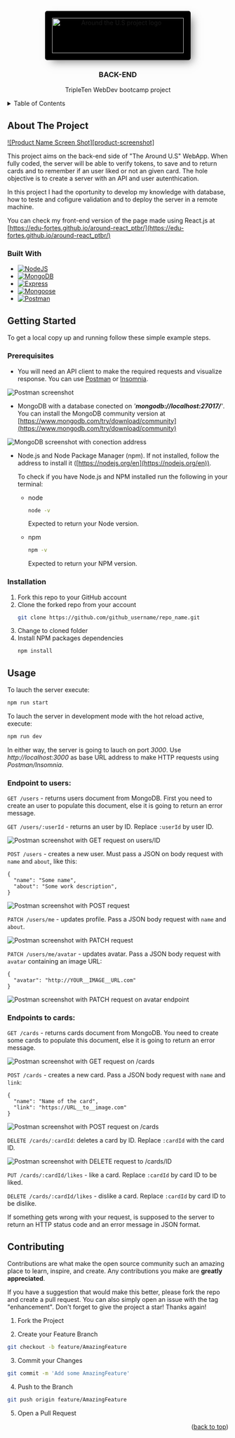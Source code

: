 <!-- # Around the U.S. - Back End

This project aims on the back-end side of "The Around U.S" webpage. When fully coded, the server will be able to verify tokens, to save and to return cards and to remember if an user liked or not an given card. The hole objective is to create a server with an API and user autenthication.

In this project I had the oportunity to develop my knowledge with database, how to teste and cofigure validation and to deploy the server in a remote machine.

You can check my front-end version of the page made using React.js at [https://edu-fortes.github.io/around-react_ptbr/](https://edu-fortes.github.io/around-react_ptbr/)

## Getting Started

These instructions will get you a copy of the project up and running on your local machine for development and testing purposes.

## Running the Project

`npm run start` — to launch the server.

`npm run dev` — to launch the server with the hot reload feature. -->

<!-- Improved compatibility of back to top link: See: https://github.com/othneildrew/Best-README-Template/pull/73 -->

<a name="readme-top"></a>

<!-- PROJECT SHIELDS -->
<!--
*** I'm using markdown "reference style" links for readability.
*** Reference links are enclosed in brackets [ ] instead of parentheses ( ).
*** See the bottom of this document for the declaration of the reference variables
*** for contributors-url, forks-url, etc. This is an optional, concise syntax you may use.
*** https://www.markdownguide.org/basic-syntax/#reference-style-links
-->

<!-- PROJECT LOGO -->
<br />
<div align="center" >
  <a href="https://github.com/github_username/repo_name">
    <img src="images/svg_logo.svg" alt="Around the U.S project logo" width="300" height="80" style="background-color:black; border-radius:5px; box-shadow: 9px 9px 19px -6px rgba(0,0,0,0.53); padding: 1rem">
  </a>

<h3 align="center">BACK-END</h3>

  <p align="center">
    TripleTen WebDev bootcamp project
  </p>
</div>

<!-- TABLE OF CONTENTS -->
<details>
  <summary>Table of Contents</summary>
  <ol>
    <li>
      <a href="#about-the-project">About The Project</a>
      <ul>
        <li><a href="#built-with">Built With</a></li>
      </ul>
    </li>
    <li>
      <a href="#getting-started">Getting Started</a>
      <ul>
        <li><a href="#prerequisites">Prerequisites</a></li>
        <li><a href="#installation">Installation</a></li>
      </ul>
    </li>
    <li><a href="#usage">Usage</a></li>
    <li><a href="#contributing">Contributing</a></li>
  </ol>
</details>

<!-- ABOUT THE PROJECT -->

## About The Project

[![Product Name Screen Shot][product-screenshot]](https://example.com)

This project aims on the back-end side of "The Around U.S" WebApp. When fully coded, the server will be able to verify tokens, to save and to return cards and to remember if an user liked or not an given card. The hole objective is to create a server with an API and user autenthication.

In this project I had the oportunity to develop my knowledge with database, how to teste and cofigure validation and to deploy the server in a remote machine.

You can check my front-end version of the page made using React.js at [https://edu-fortes.github.io/around-react_ptbr/](https://edu-fortes.github.io/around-react_ptbr/)

### Built With

- [![NodeJS][NodeJS]][NodeJS-url]
- [![MongoDB][MongoDB]][MongoDB-url]
- [![Express][Express.js]][Express-url]
- [![Mongoose][Mongoose]][Mongoose-url]
- [![Postman][Postman]][Postman-url]

<!-- GETTING STARTED -->

## Getting Started

To get a local copy up and running follow these simple example steps.

### Prerequisites

- You will need an API client to make the required requests and visualize response. You can use [Postman](https://www.postman.com/) or [Insomnia](https://insomnia.rest/).

![Postman screenshot ](./images/gh-readme/Postman__structure.jpg)

- MongoDB with a database conected on _'**mongodb://localhost:27017/**'_. You can install the MongoDB community version at [https://www.mongodb.com/try/download/community](https://www.mongodb.com/try/download/community)

![MongoDB screenshot with conection address](./images/gh-readme/mongoDb_conection.jpg)

- Node.js and Node Package Manager (npm). If not installed, follow the address to install it ([https://nodejs.org/en](https://nodejs.org/en)).

  To check if you have Node.js and NPM installed run the following in your terminal:

  - node

    ```sh
    node -v
    ```

    Expected to return your Node version.

  - npm
    ```sh
    npm -v
    ```
    Expected to return your NPM version.

### Installation

1. Fork this repo to your GitHub account
2. Clone the forked repo from your account
   ```sh
   git clone https://github.com/github_username/repo_name.git
   ```
3. Change to cloned folder
4. Install NPM packages dependencies
   ```sh
   npm install
   ```

<!-- USAGE -->

## Usage

To lauch the server execute:

```sh
npm run start
```

To lauch the server in development mode with the hot reload active, execute:

```sh
npm run dev
```

In either way, the server is going to lauch on port _3000_. Use _http://localhost:3000_ as base URL address to make HTTP requests using _Postman/Insomnia_.

### Endpoint to users:

`GET /users` - returns users document from MongoDB. First you need to create an user to populate this document, else it is going to return an error message.

`GET /users/:userId` - returns an user by ID. Replace `:userId` by user ID.

![Postman screenshot with GET request on users/ID](./images/gh-readme/Postman__user_ID.jpg)

`POST /users` - creates a new user. Must pass a JSON on body request with `name` and `about`, like this:

    {
      "name": "Some name",
      "about": "Some work description",
    }

![Postman screenshot with POST request](./images/gh-readme/Postman__user_create.jpg)

`PATCH /users/me` - updates profile. Pass a JSON body request with `name` and `about`.

![Postman screenshot with PATCH request](./images/gh-readme/Postman__user_patch_info.jpg)

`PATCH /users/me/avatar` - updates avatar. Pass a JSON body request with `avatar` containing an image URL:

    {
      "avatar": "http://YOUR__IMAGE__URL.com"
    }

![Postman screenshot with PATCH request on avatar endpoint](./images/gh-readme/Postman__user_patch_avatar.jpg)

### Endpoints to cards:

`GET /cards` - returns cards document from MongoDB. You need to create some cards to populate this document, else it is going to return an error message.

![Postman screenshot with GET request on /cards](./images/gh-readme/Postman__get_cards.jpg)

`POST /cards` - creates a new card. Pass a JSON body request with `name` and `link`:

    {
      "name": "Name of the card",
      "link": "https://URL__to__image.com"
    }

![Postman screenshot with POST request on /cards](./images/gh-readme/Postman__create_card.jpg)

`DELETE /cards/:cardId`: deletes a card by ID. Replace `:cardId` with the card ID.

![Postman screenshot with DELETE request to /cards/ID](./images/gh-readme/Postman__deleted-card.jpg)

`PUT /cards/:cardId/likes` - like a card. Replace `:cardId` by card ID to be liked.

`DELETE /cards/:cardId/likes` - dislike a card. Replace `:cardId` by card ID to be dislike.

If something gets wrong with your request, is supposed to the server to return an HTTP status code and an error message in JSON format.

<!-- CONTRIBUTING -->

## Contributing

Contributions are what make the open source community such an amazing place to learn, inspire, and create. Any contributions you make are **greatly appreciated**.

If you have a suggestion that would make this better, please fork the repo and create a pull request. You can also simply open an issue with the tag "enhancement".
Don't forget to give the project a star! Thanks again!

1. Fork the Project

2. Create your Feature Branch

```sh
git checkout -b feature/AmazingFeature
```

3. Commit your Changes

```sh
git commit -m 'Add some AmazingFeature'
```

4. Push to the Branch

```sh
git push origin feature/AmazingFeature
```

5. Open a Pull Request

<p align="right">(<a href="#readme-top">back to top</a>)</p>

<!-- MARKDOWN LINKS & IMAGES -->
<!-- https://www.markdownguide.org/basic-syntax/#reference-style-links -->

[NodeJS]: https://img.shields.io/badge/node.js-6DA55F?style=for-the-badge&logo=node.js&logoColor=white
[NodeJS-url]: https://nodejs.org/en
[MongoDB]: https://img.shields.io/badge/MongoDB-%234ea94b.svg?style=for-the-badge&logo=mongodb&logoColor=white
[MongoDB-url]: https://www.mongodb.com/
[Express.js]: https://img.shields.io/badge/express.js-%23404d59.svg?style=for-the-badge&logo=express&logoColor=%2361DAFB
[Express-url]: https://expressjs.com/
[Mongoose]: https://img.shields.io/badge/Mongoose-880000.svg?style=for-the-badge&logo=Mongoose&logoColor=white
[Mongoose-url]: https://mongoosejs.com/
[Postman]: https://img.shields.io/badge/Postman-FF6C37.svg?style=for-the-badge&logo=Postman&logoColor=white
[Postman-url]: https://www.postman.com/
